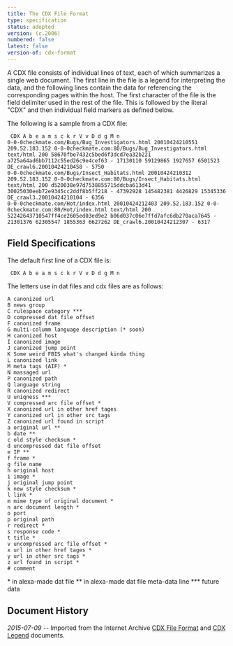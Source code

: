 ```yaml
---
title: The CDX File Format
type: specification
status: adopted
version: (c.2006)
numbered: false
latest: false
version-of: cdx-format
---
```


A CDX file consists of individual lines of text, each of which summarizes a single web document.
The first line in the file is a legend for interpreting the data, and the following lines contain the data for referencing the corresponding pages within the host. The first character of the file is the field delimiter used in the rest of the file. This is followed by the literal "CDX" and then individual field markers as defined below.

The following is a sample from a CDX file:

~~~
 CDX A b e a m s c k r V v D d g M n
0-0-0checkmate.com/Bugs/Bug_Investigators.html 20010424210551 209.52.183.152 0-0-0checkmate.com:80/Bugs/Bug_Investigators.html text/html 200 58670fbe7432c5bed6f3dcd7ea32b221 a725a64ad6bb7112c55ed26c9e4cef63 - 17130110 59129865 1927657 6501523 DE_crawl6.20010424210458 - 5750
0-0-0checkmate.com/Bugs/Insect_Habitats.html 20010424210312 209.52.183.152 0-0-0checkmate.com:80/Bugs/Insect_Habitats.html text/html 200 d520038e97d7538855715ddcba613d41 30025030eeb72e9345cc2ddf8b5ff218 - 47392928 145482381 4426829 15345336 DE_crawl3.20010424210104 - 6356
0-0-0checkmate.com/Hot/index.html 20010424212403 209.52.183.152 0-0-0checkmate.com:80/Hot/index.html text/html 200 52242643710547ff4ce2605ed03ed9e2 b06d037c06e7ffd7afc6db270aca7645 - 21301376 62305547 1855363 6627262 DE_crawl6.20010424212307 - 6317
~~~

Field Specifications
--------------------

The default first line of a CDX file is:

~~~
 CDX A b e a m s c k r V v D d g M n
~~~

The letters use in dat files and cdx files are as follows:

~~~
A canonized url
B news group
C rulespace category ***
D compressed dat file offset
F canonized frame
G multi-columm language description (* soon)
H canonized host
I canonized image
J canonized jump point
K Some weird FBIS what's changed kinda thing
L canonized link
M meta tags (AIF) *
N massaged url
P canonized path
Q language string
R canonized redirect
U uniqness ***
V compressed arc file offset *
X canonized url in other href tages
Y canonized url in other src tags
Z canonized url found in script
a original url **
b date **
c old style checksum *
d uncompressed dat file offset
e IP **
f frame *
g file name
h original host
i image *
j original jump point
k new style checksum *
l link *
m mime type of original document *
n arc document length *
o port
p original path
r redirect *
s response code *
t title *
v uncompressed arc file offset *
x url in other href tages *
y url in other src tags *
z url found in script *
# comment
~~~

\* in alexa-made dat file
\** in alexa-made dat file meta-data line
\*** future data

Document History
----------------

*2015-07-09* -- Imported from the Internet Archive [CDX File Format](http://web.archive.org/web/20031226073353/http://www.archive.org/web/researcher/cdx_file_format.php) and [CDX Legend](http://web.archive.org/web/20031226073353/http://www.archive.org/web/researcher/cdx_legend.php) documents.
